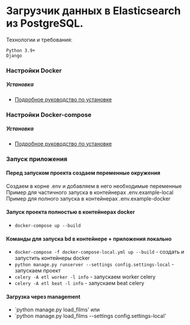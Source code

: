 # Загрузчик данных в Elasticsearch из PostgreSQL.

Технологии и требования:
```
Python 3.9+
Django
```

### Настройки Docker

##### Установка

* [Подробное руководство по установке](https://docs.docker.com/install/linux/docker-ce/ubuntu/)

### Настройки Docker-compose

##### Установка

* [Подробное руководство по установке](https://docs.docker.com/compose/install/)

### Запуск приложения

#### Перед запуском проекта создаем переменные окружения
Создаем в корне .env и добавляем в него необходимые переменные
Пример для частичного запуска в контейнерах .env.example-local
Пример для полного запуска в контейнерах .env.example-docker

#### Запуск проекта полностью в контейнерах docker

* `docker-compose up --build`

#### Команды для запуска bd в контейнере + приложения локально

* `docker-compose -f docker-compose-local.yml up --build` - создать и запустить контейнеры docker
* `python manage.py runserver --settings config.settings-local` - запускаем 
  проект
* `celery -A etl worker -l info` - запускаем worker celery
* `celery -A etl beat -l info` - запускаем beat celery

#### Загрузка через management

* `python manage.py load_films'
 или
* `python manage.py load_films --settings config.settings-local'